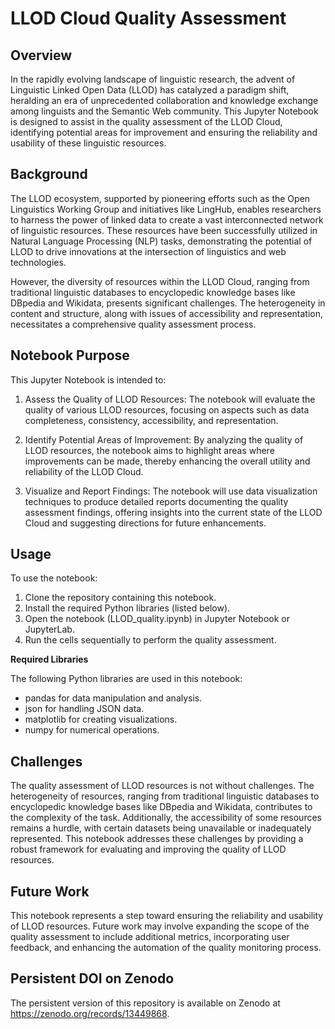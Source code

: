 # LLOD Cloud Quality Assessment

## Overview

In the rapidly evolving landscape of linguistic research, the advent of Linguistic Linked Open Data (LLOD) has catalyzed a paradigm shift, heralding an era of unprecedented collaboration and knowledge exchange among linguists and the Semantic Web community. This Jupyter Notebook is designed to assist in the quality assessment of the LLOD Cloud, identifying potential areas for improvement and ensuring the reliability and usability of these linguistic resources.

## Background

The LLOD ecosystem, supported by pioneering efforts such as the Open Linguistics Working Group and initiatives like LingHub, enables researchers to harness the power of linked data to create a vast interconnected network of linguistic resources. These resources have been successfully utilized in Natural Language Processing (NLP) tasks, demonstrating the potential of LLOD to drive innovations at the intersection of linguistics and web technologies.

However, the diversity of resources within the LLOD Cloud, ranging from traditional linguistic databases to encyclopedic knowledge bases like DBpedia and Wikidata, presents significant challenges. The heterogeneity in content and structure, along with issues of accessibility and representation, necessitates a comprehensive quality assessment process.

## Notebook Purpose

This Jupyter Notebook is intended to:

1. Assess the Quality of LLOD Resources: The notebook will evaluate the quality of various LLOD resources, focusing on aspects such as data completeness, consistency, accessibility, and representation.

2. Identify Potential Areas of Improvement: By analyzing the quality of LLOD resources, the notebook aims to highlight areas where improvements can be made, thereby enhancing the overall utility and reliability of the LLOD Cloud.

3. Visualize and Report Findings: The notebook will use data visualization techniques to produce detailed reports documenting the quality assessment findings, offering insights into the current state of the LLOD Cloud and suggesting directions for future enhancements.

## Usage

To use the notebook:

1. Clone the repository containing this notebook.
2. Install the required Python libraries (listed below).
3. Open the notebook (LLOD_quality.ipynb) in Jupyter Notebook or JupyterLab.
4. Run the cells sequentially to perform the quality assessment.

**Required Libraries**

The following Python libraries are used in this notebook:

- pandas for data manipulation and analysis.
- json for handling JSON data.
- matplotlib for creating visualizations.
- numpy for numerical operations.

## Challenges

The quality assessment of LLOD resources is not without challenges. The heterogeneity of resources, ranging from traditional linguistic databases to encyclopedic knowledge bases like DBpedia and Wikidata, contributes to the complexity of the task. Additionally, the accessibility of some resources remains a hurdle, with certain datasets being unavailable or inadequately represented. This notebook addresses these challenges by providing a robust framework for evaluating and improving the quality of LLOD resources.

## Future Work

This notebook represents a step toward ensuring the reliability and usability of LLOD resources. Future work may involve expanding the scope of the quality assessment to include additional metrics, incorporating user feedback, and enhancing the automation of the quality monitoring process.

## Persistent DOI on Zenodo
The persistent version of this repository is available on Zenodo at https://zenodo.org/records/13449868.



